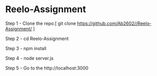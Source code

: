 # Reelo-Assignment

Step 1 - Clone the repo.[ git clone https://github.com/Ab2602//Reelo-Assignment/ ]

Step 2 - cd Reelo-Assignment

Step 3 - npm install

Step 4 - node server.js

Step 5 - Go to the http://localhost:3000
